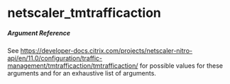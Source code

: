 # netscaler_tmtrafficaction

##### Argument Reference

See https://developer-docs.citrix.com/projects/netscaler-nitro-api/en/11.0/configuration/traffic-management/tmtrafficaction/tmtrafficaction/ for possible values for these arguments and for an exhaustive list of arguments.


